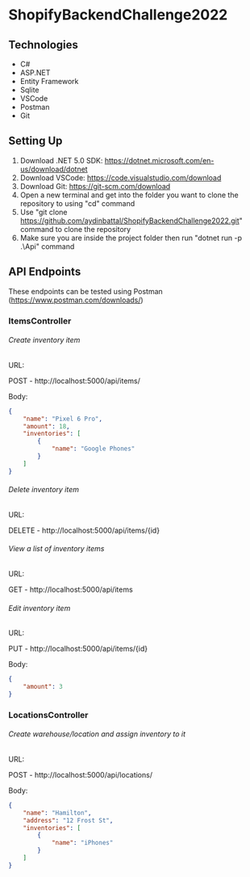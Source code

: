# ShopifyBackendChallenge2022

## Technologies
* C#
* ASP.NET
* Entity Framework
* Sqlite
* VSCode
* Postman
* Git

## Setting Up
1. Download .NET 5.0 SDK: https://dotnet.microsoft.com/en-us/download/dotnet
2. Download VSCode: https://code.visualstudio.com/download
3. Download Git: https://git-scm.com/download
4. Open a new terminal and get into the folder you want to clone the repository to using "cd" command
5. Use "git clone https://github.com/aydinbattal/ShopifyBackendChallenge2022.git" command to clone the repository
6. Make sure you are inside the project folder then run "dotnet run -p .\Api\" command

## API Endpoints
These endpoints can be tested using Postman (https://www.postman.com/downloads/)

### ItemsController
###### Create inventory item

URL:

POST - http://localhost:5000/api/items/ 

Body:
```json
{
    "name": "Pixel 6 Pro",
    "amount": 18,
    "inventories": [
        {
            "name": "Google Phones"
        }
    ]
}
```

###### Delete inventory item

URL:

DELETE - http://localhost:5000/api/items/{id} 

###### View a list of inventory items

URL:

GET - http://localhost:5000/api/items

###### Edit inventory item

URL:

PUT - http://localhost:5000/api/items/{id}

Body:
```json
{
    "amount": 3
}
```

### LocationsController
###### Create warehouse/location and assign inventory to it

URL: 

POST - http://localhost:5000/api/locations/

Body:
```json
{
    "name": "Hamilton",
    "address": "12 Frost St",
    "inventories": [
        {
            "name": "iPhones"
        }
    ]
}
```


